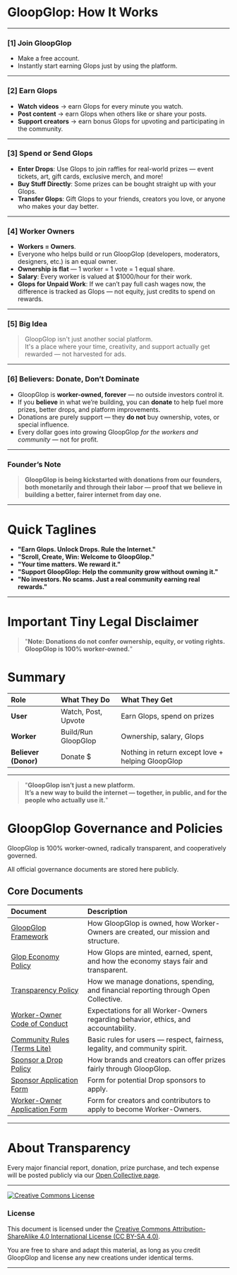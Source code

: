 # **GloopGlop: How It Works**

---

### **[1] Join GloopGlop**  
- Make a free account.  
- Instantly start earning Glops just by using the platform.

---

### **[2] Earn Glops**
- **Watch videos** → earn Glops for every minute you watch.  
- **Post content** → earn Glops when others like or share your posts.  
- **Support creators** → earn bonus Glops for upvoting and participating in the community.

---

### **[3] Spend or Send Glops**
- **Enter Drops**: Use Glops to join raffles for real-world prizes — event tickets, art, gift cards, exclusive merch, and more!
- **Buy Stuff Directly**: Some prizes can be bought straight up with your Glops.
- **Transfer Glops**: Gift Glops to your friends, creators you love, or anyone who makes your day better.

---

### **[4] Worker Owners**
- **Workers = Owners**.  
- Everyone who helps build or run GloopGlop (developers, moderators, designers, etc.) is an equal owner.  
- **Ownership is flat** — 1 worker = 1 vote = 1 equal share.  
- **Salary**: Every worker is valued at $1000/hour for their work.  
- **Glops for Unpaid Work**: If we can’t pay full cash wages now, the difference is tracked as Glops — not equity, just credits to spend on rewards.

---

### **[5] Big Idea**
> GloopGlop isn't just another social platform.  
> It's a place where your time, creativity, and support actually get rewarded — not harvested for ads.

---

### **[6] Believers: Donate, Don’t Dominate**
- GloopGlop is **worker-owned, forever** — no outside investors control it.  
- If you **believe** in what we’re building, you can **donate** to help fuel more prizes, better drops, and platform improvements.
- Donations are purely support — they **do not** buy ownership, votes, or special influence.
- Every dollar goes into growing GloopGlop *for the workers and community* — not for profit.

---

### **Founder’s Note**
> **GloopGlop is being kickstarted with donations from our founders, both monetarily and through their labor — proof that we believe in building a better, fairer internet from day one.**

---

# **Quick Taglines**

- **"Earn Glops. Unlock Drops. Rule the Internet."**
- **"Scroll, Create, Win: Welcome to GloopGlop."**
- **"Your time matters. We reward it."**
- **"Support GloopGlop: Help the community grow without owning it."**
- **"No investors. No scams. Just a real community earning real rewards."**

---

# **Important Tiny Legal Disclaimer**

> "**Note: Donations do not confer ownership, equity, or voting rights. GloopGlop is 100% worker-owned.**"

# **Summary**

| Role | What They Do | What They Get |
|:---|:---|:---|
| **User** | Watch, Post, Upvote | Earn Glops, spend on prizes |
| **Worker** | Build/Run GloopGlop | Ownership, salary, Glops |
| **Believer (Donor)** | Donate $ | Nothing in return except love + helping GloopGlop |

---

> "**GloopGlop isn’t just a new platform.  
> It’s a new way to build the internet — together, in public, and for the people who actually use it.**"

# GloopGlop Governance and Policies

GloopGlop is 100% worker-owned, radically transparent, and cooperatively governed.

All official governance documents are stored here publicly.

## Core Documents

| Document | Description |
|:---|:---|
| [GloopGlop Framework](https://gloopglop.com/about/framework) | How GloopGlop is owned, how Worker-Owners are created, our mission and structure. |
| [Glop Economy Policy](https://gloopglop.com/about/economy) | How Glops are minted, earned, spent, and how the economy stays fair and transparent. |
| [Transparency Policy](https://gloopglop.com/about/transparency) | How we manage donations, spending, and financial reporting through Open Collective. |
| [Worker-Owner Code of Conduct](https://gloopglop.com/about/conduct) | Expectations for all Worker-Owners regarding behavior, ethics, and accountability. |
| [Community Rules (Terms Lite)](https://gloopglop.com/about/rules) | Basic rules for users — respect, fairness, legality, and community spirit. |
| [Sponsor a Drop Policy](https://gloopglop.com/about/sponsor) | How brands and creators can offer prizes fairly through GloopGlop. |
| [Sponsor Application Form](https://gloopglop.com/about/sponsor-apply) | Form for potential Drop sponsors to apply. |
| [Worker-Owner Application Form](https://gloopglop.com/about/worker-owner) | Form for creators and contributors to apply to become Worker-Owners. |


---

# **About Transparency**

Every major financial report, donation, prize purchase, and tech expense will be posted publicly via our [Open Collective page](https://opencollective.com/gloopglop).

---

[![Creative Commons License](https://i.creativecommons.org/l/by-sa/4.0/88x31.png)](https://creativecommons.org/licenses/by-sa/4.0/)

### License

This document is licensed under the [Creative Commons Attribution-ShareAlike 4.0 International License (CC BY-SA 4.0)](https://creativecommons.org/licenses/by-sa/4.0/).

You are free to share and adapt this material, as long as you credit GloopGlop and license any new creations under identical terms.

---
